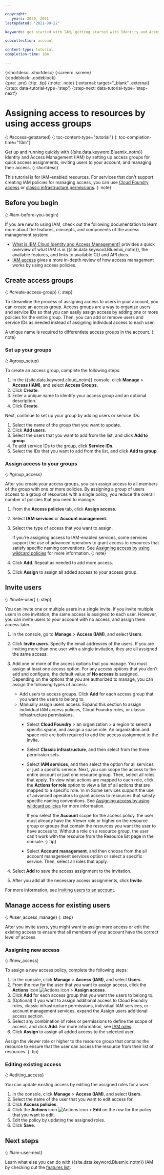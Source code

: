 ```yaml
---

copyright:
   years: 2020, 2021
lastupdated: "2021-09-22"

keywords: get started with IAM, getting started with Identity and Access Management tutorial, IAM tutorial, IAM quick start, resource group, access group, access policy, inviting users

subcollection: account

content-type: tutorial
completion-time: 10m

---
```


{:shortdesc: .shortdesc}
{:screen: .screen}  
{:codeblock: .codeblock}  
{:pre: .pre}
{:tip: .tip}
{:note: .note}
{:external: target="_blank" .external}
{:step: data-tutorial-type='step'}
{:step-next: data-tutorial-type='step-next'}

# Assigning access to resources by using access groups
{: #access-getstarted}
{: toc-content-type="tutorial"} 
{: toc-completion-time="10m"}

Get up and running quickly with {{site.data.keyword.Bluemix_notm}} Identity and Access Management (IAM) by setting up access groups for quick access assignments, inviting users to your account, and managing their access.
{: shortdesc}

This tutorial is for IAM-enabled resources. For services that don't support creating IAM policies for managing access, you can use [Cloud Foundry access](/docs/account?topic=account-cfaccess) or [classic infrastructure permissions](/docs/account?topic=account-infrapermission).
{: note}

## Before you begin
{: #iam-before-you-begin}

If you are new to using IAM, check out the following documentation to learn more about the features, concepts, and components of the access management system:

* [What is IBM Cloud Identity and Access Management?](/docs/account?topic=account-iamoverview) provides a quick overview of what IAM is in {{site.data.keyword.Bluemix_notm}}, the available features, and links to available CLI and API docs.
* [IAM access](/docs/account?topic=account-userroles) gives a more in-depth review of how access management works by using access policies.


## Create access groups
{: #create-access-group}
{: step}

To streamline the process of assigning access to users in your account, you can create an access group. Access groups are a way to organize users and service IDs so that you can easily assign access by adding one or more policies for the entire group. Then, you can add or remove users and service IDs as needed instead of assigning individual access to each user.

A unique name is required to differentiate access groups in the account.
{: note}

### Set up your groups
{: #group_setup}


To create an access group, complete the following steps:

1. In the {{site.data.keyword.cloud_notm}} console, click **Manage** > **Access (IAM)**, and select **Access Groups**.
2. Click **Create**.
3. Enter a unique name to identify your access group and an optional description.
4. Click **Create**.

Next, continue to set up your group by adding users or service IDs:

1. Select the name of the group that you want to update.
2. Click **Add users**.
3. Select the users that you want to add from the list, and click **Add to group**.
4. To add service IDs to the group, click **Service IDs**.
5. Select the IDs that you want to add from the list, and click **Add to group**.

### Assign access to your groups
{: #group_access}

After you create your access groups, you can assign access to all members of the group with one or more policies. By assigning a group of users access to a group of resources with a single policy, you reduce the overall number of policies that you need to manage.

1. From the **Access policies** tab, click **Assign access**. 
2. Select **IAM services** or **Account management**.
3. Select the type of access that you want to assign.

   If you're assigning access to IAM-enabled services, some services support the use of advanced operators to grant access to resources that satisfy specific naming conventions. See [Assigning access by using wildcard policies](/docs/account?topic=account-wildcard) for more information. 
   {: note}

4. Click **Add**. Repeat as needed to add more access.
5. Click **Assign** to assign all added access to your access group. 

## Invite users 
{: #invite-user}
{: step}

You can invite one or multiple users in a single invite. If you invite multiple users in one invitation, the same access is assigned to each user. However, you can invite users to your account with no access, and assign them access later.

1. In the console, go to **Manage** > **Access (IAM)**, and select **Users**.
2. Click **Invite users**.
Specify the email addresses of the users. If you are inviting more than one user with a single invitation, they are all assigned the same access.
3. Add one or more of the access options that you manage. You must assign at least one access option. For any access options that you don't add and configure, the default value of **No access** is assigned. Depending on the options that you are authorized to manage, you can assign the following types of access:

   * Add users to access groups. Click **Add** for each access group that you want the users to belong to. 
   * Manually assign users access. Expand this section to assign individual IAM access policies, Cloud Foundry roles, or classic infrastructure permissions.
     * Select **Cloud Foundry** > an organization > a region to select a specific space, and assign a space role. An organization and space role are both required to add the access assignment to the invite.
     * Select **Classic infrastructure**, and then select from the three permission sets.
     * Select **IAM services**, and then select the option for all services or just a specific service. Next, you can scope the access to the entire account or just one resource group. Then, select all roles that apply. To view what actions are mapped to each role, click the **Actions for role** option to view a list of all actions that are mapped to a specific role. \n  \n Some services support the use of advanced operators to grant access to resources that satisfy specific naming conventions. See [Assigning access by using wildcard policies](/docs/account?topic=account-wildcard) for more information. 
     
         If you select the **Account** scope for the access policy, the user must already have the Viewer role or higher on the resource group or groups that contain the resources you want the user to have access to. Without a role on a resource group, the user can't work with the resource from the Resource list page in the console.
         {: tip}
     
     * Select **Account management**, and then choose from the all account management services option or select a specific service. Then, select all roles that apply.
  
4. Select **Add** to save the access assignment to the invitation.
5. After you add all the necessary access assignments, click **Invite**.

For more information, see [Inviting users to an account](/docs/account?topic=account-iamuserinv).


## Manage access for existing users
{: #user_access_manage}
{: step}

After you invite users, you might want to assign more access or edit the existing access to ensure that all members of your account have the correct level of access.

### Assigning new access
{: #new_access}

To assign a new access policy, complete the following steps:

1. In the console, click **Manage** > **Access (IAM)**, and select **Users**.
2. From the row for the user that you want to assign access, click the **Actions** icon ![Actions icon](../icons/action-menu-icon.svg "Actions") > **Assign access**.
3. Click **Add** for each access group that you want the users to belong to.
4. (Optional) If you want to assign additional access to Cloud Foundry roles, classic infrastructure permissions, individual IAM services, or account management services, expand the Assign users additional access section.
5. Select any combination of roles or permissions to define the scope of access, and click **Add**. For more information, see [IAM roles](/docs/account?topic=account-userroles#iamusermanrol).
7. Click **Assign** to assign all added access to the selected user. 
    
Assign the viewer role or higher to the resource group that contains the resource to ensure that the user can access the resource from their list of resources.
{: tip}

### Editing existing access
{: #editing_access}

You can update existing access by editing the assigned roles for a user.

1. In the console, click **Manage** > **Access (IAM)**, and select **Users**.
2. Select the name of the user that you want to edit access for.
3. Click **Access policies**.
4. Click the **Actions** icon ![Actions icon](../icons/action-menu-icon.svg "Actions") > **Edit** on the row for the policy that you want to edit.
4. Edit the policy by updating the assigned roles.
5. Click **Save**.


## Next steps
{: #iam-user-next}

Learn what else you can do with {{site.data.keyword.Bluemix_notm}} IAM by checking out the [features list](/docs/account?topic=account-iamoverview#features).

